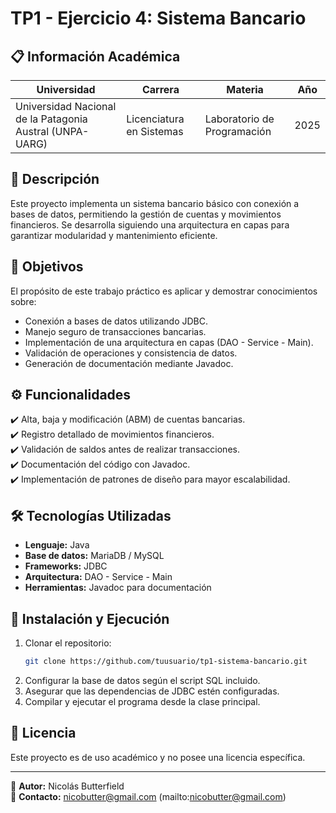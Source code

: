 # TP1 - Ejercicio 4: Sistema Bancario

## 📋 Información Académica

| **Universidad**                                          | **Carrera**              | **Materia**                 | **Año** |
| -------------------------------------------------------- | ------------------------ | --------------------------- | ------- |
| Universidad Nacional de la Patagonia Austral (UNPA-UARG) | Licenciatura en Sistemas | Laboratorio de Programación | 2025    |

## 📖 Descripción

Este proyecto implementa un sistema bancario básico con conexión a bases de datos, permitiendo la gestión de cuentas y movimientos financieros. Se desarrolla siguiendo una arquitectura en capas para garantizar modularidad y mantenimiento eficiente.

## 🎯 Objetivos

El propósito de este trabajo práctico es aplicar y demostrar conocimientos sobre:

- Conexión a bases de datos utilizando JDBC.
- Manejo seguro de transacciones bancarias.
- Implementación de una arquitectura en capas (DAO - Service - Main).
- Validación de operaciones y consistencia de datos.
- Generación de documentación mediante Javadoc.

## ⚙️ Funcionalidades

✔️ Alta, baja y modificación (ABM) de cuentas bancarias.  
✔️ Registro detallado de movimientos financieros.  
✔️ Validación de saldos antes de realizar transacciones.  
✔️ Documentación del código con Javadoc.  
✔️ Implementación de patrones de diseño para mayor escalabilidad.

## 🛠️ Tecnologías Utilizadas

- **Lenguaje:** Java
- **Base de datos:** MariaDB / MySQL
- **Frameworks:** JDBC
- **Arquitectura:** DAO - Service - Main
- **Herramientas:** Javadoc para documentación

## 🚀 Instalación y Ejecución

1. Clonar el repositorio:
   ```sh
   git clone https://github.com/tuusuario/tp1-sistema-bancario.git
   ```
2. Configurar la base de datos según el script SQL incluido.
3. Asegurar que las dependencias de JDBC estén configuradas.
4. Compilar y ejecutar el programa desde la clase principal.

## 📜 Licencia

Este proyecto es de uso académico y no posee una licencia específica.

---

📌 **Autor:** Nicolás Butterfield  
📧 **Contacto:** nicobutter@gmail.com (mailto:nicobutter@gmail.com)
